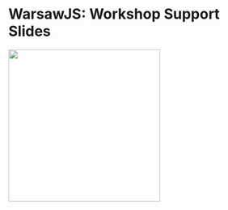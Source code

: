 # WarsawJS: Workshop Support Slides

<img
    src="https://warsawjs.com/static/images/logos/logo-warsawjs.svg"
    alt=""
    width="300"
/>

<!-- Fullscreen background: 1210 x 681 -->
